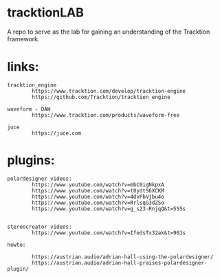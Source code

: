 # tracktionLAB
A repo to serve as the lab for gaining an understanding of the Tracktion framework.

# links:

	tracktion_engine
			https://www.tracktion.com/develop/tracktion-engine
			https://github.com/Tracktion/tracktion_engine

	waveform - DAW
			https://www.tracktion.com/products/waveform-free

	juce
			https://juce.com

	
# plugins:

	polardesigner videos:
			https://www.youtube.com/watch?v=mbC0igNkpxA
			https://www.youtube.com/watch?v=t0ydtS6XCKM
			https://www.youtube.com/watch?v=4dvPbVjbu4o
			https://www.youtube.com/watch?v=RrlsqG3dZSo
			https://www.youtube.com/watch?v=g_s23-RnjqQ&t=555s


	stereocreator videos:
			https://www.youtube.com/watch?v=IfedsTx32ak&t=901s

	howto:

			https://austrian.audio/adrian-hall-using-the-polardesigner/
   	 		https://austrian.audio/adrian-hall-praises-polardesigner-plugin/



